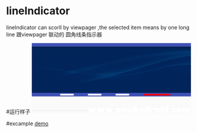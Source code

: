 # lineIndicator
  lineIndicator can scorll by viewpager ,the selected item means by  one long line
跟viewpager 联动的 圆角线条指示器


#运行样子
![alt text](https://github.com/hqc1622695679/lineIndicator/blob/master/file/1.png "文图")

#excample
 [demo](https://github.com/hqc1622695679/lineIndicator/blob/master/file/example.apk)
